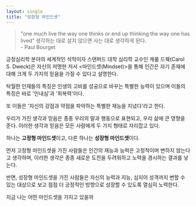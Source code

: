```yaml
---
layout: single
title: "성장형 마인드셋"
---
```


> "one much live the way one thinks or end up thinking the way one has lived"
 생각하는 대로 살지 않으면 사는 대로 생각하게 된다.<br>
 \- Paul Bourget

긍정심리학 분야의 세계적인 석학이자 스탠퍼드 대학 심리학 교수인 캐롤 드웩(Carol S. Dweck)은 자신의 저명한 저서 <마인드셋(Mindset)>을 통해 인간은 자기 존재에 대해 크게 두 가지의 믿음을 가질 수 있다고 설명한다. 

탁월한 인재들의 특징은 인생의 고비를 성공으로 바꾸는 특별한 능력이 있으며 이들의 특징은 바로 '인내심'과 '회복력'이다. 

또 이들은 '자신의 강점과 약점을 파악하는 특별한 재능을 지녔다'라고 한다.

우리가 가진 생각과 믿음은 종종 우리의 말과 행동으로 표현되고, 우리 삶에 큰 영향을 준다. 이러한 생각과 믿음은 모든 사람에게 두 가지 형태로 자리잡고 있다.

하나는 **고정형 마인드셋**이고, 다른 하나는 **성장형 마인드셋**이다.

먼저 고정형 마인드셋을 가진 사람들은 인간의 재능과 능력은 고정적이며 변하지 않는다고 생각하며, 이러한 생각은 종종 새로운 도전을 두려워하고 노력을 경시하는 결과를 낳는다.

반면, 성장형 마인드셋을 가진 사람들은 자신의 능력과 지능, 심지어 성격까지 변할 수 있는 대상으로 보고 점점 더 긍정적인 방향으로 성장할 수 있도록 열심히 노력한다.

지금 나는 어떤 마인드셋을 가지고 있을까
